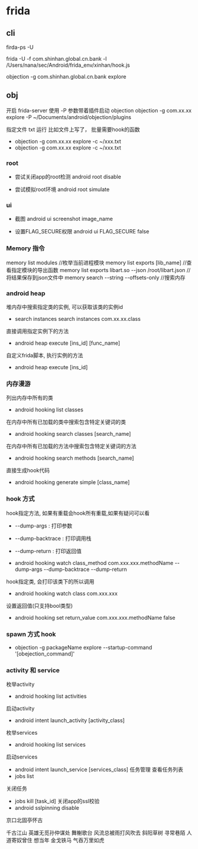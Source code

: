 
# frida

## cli

firda-ps -U 

frida -U -f com.shinhan.global.cn.bank -l /Users/nana/sec/Android/frida_env/xinhan/hook.js



objection -g com.shinhan.global.cn.bank explore

## obj

开启 frida-server
使用 -P 参数带着插件启动 objection
objection -g com.xx.xx explore -P ~/Documents/android/objection/plugins

指定文件 txt 运行 比如文件上写了， 批量需要hook的函数

- objection -g com.xx.xx explore -c ~/xxx.txt
- objection -g com.xx.xx explore -c ~/xxx.txt

### root

- 尝试关闭app的root检测 android root disable

- 尝试模拟root环境 android root simulate

### ui
- 截图 android ui screenshot image_name

- 设置FLAG_SECURE权限 android ui FLAG_SECURE false

### Memory 指令
memory list modules //枚举当前进程模块
memory list exports [lib_name] //查看指定模块的导出函数
memory list exports libart.so --json /root/libart.json //将结果保存到json文件中
memory search --string --offsets-only //搜索内存

### android heap

堆内存中搜索指定类的实例, 可以获取该类的实例id
- search instances search instances com.xx.xx.class

直接调用指定实例下的方法
- android heap execute [ins_id] [func_name]

自定义frida脚本, 执行实例的方法
- android heap execute [ins_id]

### 内存漫游
列出内存中所有的类
- android hooking list classes

在内存中所有已加载的类中搜索包含特定关键词的类
- android hooking search classes [search_name] 

在内存中所有已加载的方法中搜索包含特定关键词的方法
- android hooking search methods [search_name] 

直接生成hook代码
- android hooking generate simple [class_name]

### hook 方式

hook指定方法, 如果有重载会hook所有重载,如果有疑问可以看
- --dump-args : 打印参数
- --dump-backtrace : 打印调用栈
- --dump-return : 打印返回值

- android hooking watch class_method com.xxx.xxx.methodName --dump-args --dump-backtrace --dump-return

hook指定类, 会打印该类下的所以调用
- android hooking watch class com.xxx.xxx

设置返回值(只支持bool类型)
- android hooking set return_value com.xxx.xxx.methodName false

### spawn 方式 hook

- objection -g packageName explore --startup-command '[obejection_command]'

### activity 和 service

枚举activity

- android hooking list activities

启动activity
- android intent launch_activity [activity_class]

枚举services
- android hooking list services

启动services
- android intent launch_service [services_class]
任务管理
查看任务列表
- jobs list

关闭任务
- jobs kill [task_id]
关闭app的ssl校验
- android sslpinning disable




京口北固亭怀古

千古江山 英雄无觅孙仲谋处 
舞榭歌台 风流总被雨打风吹去
斜阳草树 寻常巷陌 人道寄奴曾住
想当年 金戈铁马 气吞万里如虎
